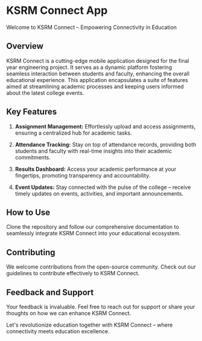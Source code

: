  # KSRM Connect App

Welcome to KSRM Connect – Empowering Connectivity in Education

## Overview

KSRM Connect is a cutting-edge mobile application designed for the final year engineering project. It serves as a dynamic platform fostering seamless interaction between students and faculty, enhancing the overall educational experience. This application encapsulates a suite of features aimed at streamlining academic processes and keeping users informed about the latest college events.

## Key Features

1. **Assignment Management:** Effortlessly upload and access assignments, ensuring a centralized hub for academic tasks.

2. **Attendance Tracking:** Stay on top of attendance records, providing both students and faculty with real-time insights into their academic commitments.

3. **Results Dashboard:** Access your academic performance at your fingertips, promoting transparency and accountability.

4. **Event Updates:** Stay connected with the pulse of the college – receive timely updates on events, activities, and important announcements.

## How to Use

Clone the repository and follow our comprehensive documentation to seamlessly integrate KSRM Connect into your educational ecosystem.

## Contributing

We welcome contributions from the open-source community. Check out our guidelines to contribute effectively to KSRM Connect.

## Feedback and Support

Your feedback is invaluable. Feel free to reach out for support or share your thoughts on how we can enhance KSRM Connect.

Let's revolutionize education together with KSRM Connect – where connectivity meets education excellence.